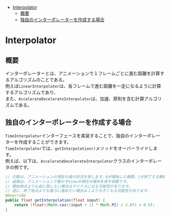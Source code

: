 <!-- TOC depthFrom:1 depthTo:6 withLinks:1 updateOnSave:1 orderedList:0 -->

- [Interpolator](#interpolator)
	- [概要](#概要)
	- [独自のインターポレーターを作成する場合](#独自作成場合)

<!-- /TOC -->


# Interpolator

## 概要

インターポレーターとは、アニメーションで１フレームごとに進む距離を計算するアルゴリズムのことである。  
例えば`LinearInterpolator`は、各フレームで進む距離を一定になるように計算するアルゴリズムであり、  
また、`AccelerateDecelerateInterpolator`は、加速、原則を含む計算アルゴリズムである。


## 独自のインターポレーターを作成する場合

`TimeInterpolator`インターフェースを実装することで、独自のインターポレーターを作成することができます。  
`TimeInterpolator`では、`getInterpolation()`メソッドをオーバーライドします。  
例えば、以下は、`AccelerateDecelerateInterpolator`クラスのインターポレータの例です。

```Java
// 引数は、アニメーションの現在の進行状況を表します。0が開始した瞬間、1が終了する瞬間です。
// 返値は、アニメーションで動かすViewの現在の場所を表す係数です。
// 開始地点よりも前に戻したい場合はマイナスになる可能性があります。
// 逆に、終了地点よりも後ろに進めたい場合は１より大きくなる可能性があります。
@Override
public float getInterpolation(float input) {
    return (float)(Math.cos((input + 1) * Math.PI) / 2.0f) + 0.5f;
}
```
